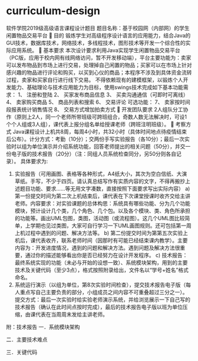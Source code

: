 # curriculum-design

软件学院2019级高级语言课程设计题目
题目名称：基于校园网（内部网）的学生闲置物品交易平台
	目的
锻炼学生对高级程序设计语言的应用能力，结合Java的GUI技术，数据库技术，网络技术，多线程技术，图形技术等开发一个综合性的实际应用系统。
	基本要求
本次设计要求利用Java实现学生闲置物品交易平台（PC版，应用于校内网有线网络访问，暂不开发移动端），平台主要功能为：卖家可以发布物品到市场上进行交易，处理掉自己闲置的物品；买家可以在市场上针对感兴趣的物品进行评论和购买，以买到心仪的商品；本程序不涉及到具体资金流转过程，卖家和买家自行进行线下交易。
不得依赖现有的建模框架，以锻炼个人开发能力、基础理论与技术应用能力为目标，使用swings技术完成如下基本功能需求：
1、	注册和登陆
2、	买家发布商品信息
3、	买卖沟通通信（可即时可离线）
4、	卖家购买商品
5、	商品列表和搜索
6、	交易评论
可选功能：
7、	卖家按时间段报表统计销售情况
8、	交易方式增加拍卖方式
	开发团队要求
2人组队分工协作（原则上2人，同一个老师所带班级可跨班组合，奇数人数无法解决时，可设1个个人组或3人组），课代表上报分组名单给授课老师（跨班注明班级）。
	考察方式
Java课程设计上机共8周，每周4小时，共32小时（具体时间地点待疫情结束后公布）。计分方式：考勤（10分）；交两份手写实验报告（各10分）；最后一次实验时以组为单位演示并介绍系统功能，回答老师提出的相关问题（50分），并交一份电子版的技术报告（20分）（注：同组人员系统检查同分，另50分则各自记录）。
具体要求为:
1.	实验报告（可用画图、表格等各种形式，A4纸大小，其次为空白信纸、大演草纸。手写，不少于四页。请认真总结写作有实质内容的文字，不得再搬抄上述题目功能、要求……等无用文字凑数，直接按照下面要求写出实际内容）
a)	第一份提交时间为第二次上机结束后，课代表在下次课堂授课时收齐交给主讲老师。内容要求：对实验课题的总体构思：系统具有哪些功能、分为几个功能模块，预计设计几个类，几个角色、几个包。以及各个模块、类、角色所承担的功能等。画出UML包图，类图，活动图（或流程图）。这几个UML图比较简单，上学期也见过类图，大家可自行学习一下UML画图规则。还可包括第一周上机过程中遇到的问题、解决方法等。 
b)	第二份提交时间为第第五次实验上机后，课代表收齐，联系老师时间（因那时有可能已经结束课内教学）。主要内容为：开发进度情况，遇到的问题和解决方法。遇到问题及解决方法很重要，通过你的描述能够看出你是否已经努力在设计开发程序。
c)	技术报告：最终系统实现的功能（未必与开始的设想一致）、系统模块架构，用到的主要技术及关键代码（至少3点），格式按照附录给出，文件名以“学号+姓名”格式命名。
2.	系统运行演示（以组为单位，第8次实验时间检查），提交技术报告电子版（每人重点写自己主要负责的部分，小组成员之间内容不可重叠超过三分之一）。提交方式：最后一次实验时给实验老师演示系统，并给浏览展示一下自己写的技术报告（确认在此时间点按时完成），最后的技术报告电子版以班为单位压缩，由课代表在当周周末发给主讲老师。












附：技术报告
一．系统模块架构







二．主要技术难点









三．关键代码







